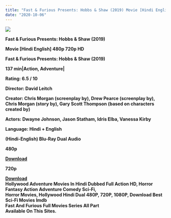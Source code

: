 ```yaml
---
title: "Fast & Furious Presents: Hobbs & Shaw (2019) Movie [Hindi English]"
date: "2020-10-06"
---
```


[**![](https://1.bp.blogspot.com/-Z3KwlyQCk8g/X03KZebemVI/AAAAAAAAEtE/Q7QUvduEuIsVGBXtTzpd4N3n3F42hc65QCLcBGAsYHQ/s1600/fasthobs.webp)**](https://1.bp.blogspot.com/-Z3KwlyQCk8g/X03KZebemVI/AAAAAAAAEtE/Q7QUvduEuIsVGBXtTzpd4N3n3F42hc65QCLcBGAsYHQ/s1600/fasthobs.webp)

**Fast & Furious Presents: Hobbs & Shaw (2019)**

**Movie \[Hindi English\] 480p 720p HD**

**Fast & Furious Presents: Hobbs & Shaw (2019)**

**137 min|Action, Adventure|**

**Rating: 6.5 / 10** 

**Director: David Leitch**

**Creator: Chris Morgan (screenplay by), Drew Pearce (screenplay by), Chris Morgan (story by), Gary Scott Thompson (based on characters created by)**

**Actors: Dwayne Johnson, Jason Statham, Idris Elba, Vanessa Kirby**

**Language: Hindi + English**

 **(Hindi-English) Blu-Ray Dual Audio**

**480p**

[**Download**](https://veryfastdownload.xyz/watch.php?link=aHR0cHM6Ly9waG90b3MuYXBwLmdvby5nbC9NeU40TDR0Y2pRY1ZWY1VoNg==)

**720p**

 **[Download](http://www.mediafire.com/file/s57n6svlbvm3n0b/Fast_0_Hobbs.and.Shaw.2019.480p.Hindi.English[Themoviesflix.com].mkv/file)**  
**Hollywood Adventure Movies In Hindi Dubbed Full Action HD, Horror Fantasy Action Adventure Comedy Sci-Fi,**  
**Horror Movies, Hollywood Hindi Dual 480P, 720P, 1080P, Download Best Sci-Fi Movies Imdb**   
**Fast And Furious Full Movies Series All Part**  
**Available On This Sites.**
